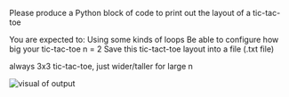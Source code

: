 Please produce a Python block of code to print out the layout of a
tic-tac-toe

You are expected to:
Using some kinds of loops
Be able to configure how big your tic-tac-toe
n = 2
Save this tic-tact-toe layout into a file (.txt file)

always 3x3 tic-tac-toe, just wider/taller for large n

![visual of output](image.png)
